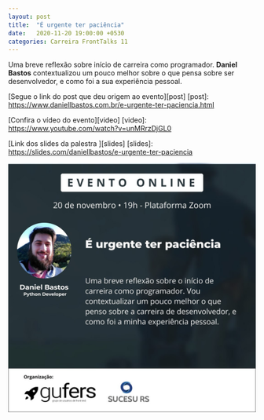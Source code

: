 ```yaml
---
layout: post
title:  "É urgente ter paciência"
date:   2020-11-20 19:00:00 +0530
categories: Carreira FrontTalks 11
---
```

Uma breve reflexão sobre início de carreira como programador. **Daniel Bastos** contextualizou um pouco melhor sobre o que pensa sobre ser desenvolvedor, e como foi a sua experiência pessoal.

[Segue o link do post que deu origem ao evento][post]
[post]: https://www.daniellbastos.com.br/e-urgente-ter-paciencia.html

[Confira o vídeo do evento][video] 
[video]: https://www.youtube.com/watch?v=unMRrzDjGL0

[Link dos slides da palestra ][slides] 
[slides]: https://slides.com/daniellbastos/e-urgente-ter-paciencia 

![FrontTalks 11](/assets/images/11.jpeg "FrontTalks 11")